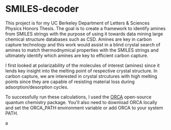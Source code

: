 # SMILES-decoder
This project is for my UC Berkeley Department of Letters & Sciences Physics Honors Thesis. The goal is to create a framework to identify amines from SMILES strings with the purpose of using it towards data mining large chemical structure databases such as CSD. Amines are key in carbon capture technology and this work would assist in a blind crystal search of amines to match thermodnymical properties with the SMILES strings and ultimately identify which amines are key to efficient carbon capture. 

I first looked at polarizability of the molecules of interest (amines) since it lends key insight into the melting point of respective crystal structure. In carbon capture, we are interested in crystal strcutures with high melting points since they are capable of resisting material loss during adsorption/desorption cycles. 

To successfully run these calculations, I used the [ORCA](https://www.faccts.de/orca/) open-source quantum chemistry package. You'll also need to download ORCA locally and set the ORCA_PATH environment variable or add ORCA to your system PATH.

a